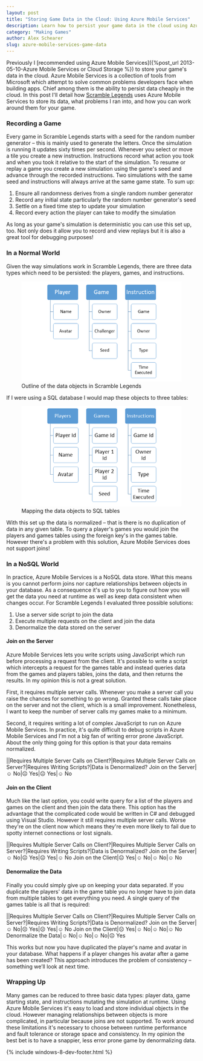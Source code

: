 ```yaml
---
layout: post
title: "Storing Game Data in the Cloud: Using Azure Mobile Services"
description: Learn how to persist your game data in the cloud using Azure Mobile Services.
category: "Making Games"
author: Alex Schearer
slug: azure-mobile-services-game-data
---
```


Previously I [recommended using Azure Mobile Services]({%post_url 2013-05-10-Azure Mobile Services or Cloud Storage %}) 
to store your game's data in the cloud. Azure Mobile Services is a collection of tools 
from Microsoft which attempt to solve common problems developers face when building 
apps. Chief among them is the ability to persist data cheaply in the cloud. In this 
post I'll detail how [Scramble Legends](scramble-legends) uses Azure 
Mobile Services to store its data, what problems I ran into, and how you can work around 
them for your game.

### Recording a Game
Every game in Scramble Legends starts with a seed for the random number generator &ndash; 
this is mainly used to generate the letters. Once the simulation is running it updates 
sixty times per second. Whenever you select or move a tile you create a new instruction. 
Instructions record what action you took and when you took it relative to the start of 
the simulation. To resume or replay a game you create a new simulation using the game's 
seed and advance through the recorded instructions. Two simulations with the same seed 
and instructions will always arrive at the same game state. To sum up:

  1. Ensure all randomness derives from a single random number generator
  2. Record any initial state particularly the random number generator's seed
  3. Settle on a fixed time step to update your simulation
  4. Record every action the player can take to modify the simulation

As long as your game's simulation is deterministic you can use this set up, too. Not 
only does it allow you to record and view replays but it is also a great tool for 
debugging purposes!

### In a Normal World
Given the way simulations work in Scramble Legends, there are three data types which 
need to be persisted: the players, games, and instructions.

<figure>
    <img src="/img/posts/2013-05-22-Azure Mobile Services Game Data/data-objects.png" alt="Outline of the data objects in Scramble Legends"/>
    <figcaption>Outline of the data objects in Scramble Legends</figcaption>
</figure>

If I were using a SQL database I would map these objects to three tables:

<figure>
    <img src="/img/posts/2013-05-22-Azure Mobile Services Game Data/sql-table.png" alt="Mapping the data objects to SQL tables"/>
    <figcaption>Mapping the data objects to SQL tables</figcaption>
</figure>

With this set up the data is normalized &ndash; that is there is no duplication of data 
in any given table. To query a player's games you would join the players and games 
tables using the foreign key's in the games table. However there's a problem with this 
solution, Azure Mobile Services does not support joins!

### In a NoSQL World
In practice, Azure Mobile Services is a NoSQL data store. What this means is you cannot 
perform joins nor capture relationships between objects in your database. As a 
consequence it's up to you to figure out how you will get the data you need at 
runtime as well as keep data consistent when changes occur. For Scramble Legends I 
evaluated three possible solutions:

  1. Use a server side script to join the data
  2. Execute multiple requests on the client and join the data
  3. Denormalize the data stored on the server

#### Join on the Server
Azure Mobile Services lets you write scripts using JavaScript which run before 
processing a request from the client. It's possible to write a script which intercepts 
a request for the games table and instead queries data from the games and players 
tables, joins the data, and then returns the results. In my opinion this 
is not a great solution.

First, it requires multiple server calls. Whenever you make a server call you raise the 
chances for something to go wrong. Granted these calls take place on the server and not 
the client, which is a small improvement. Nonetheless, I want to keep the number of 
server calls my games make to a minimum. 

Second, it requires writing a lot of complex JavaScript to run on Azure Mobile Services. 
In practice, it's quite difficult to debug scripts in Azure Mobile Services and I'm not 
a big fan of writing error prone JavaScript. About the only thing going for this option 
is that your data remains normalized.

||Requires Multiple Server Calls on Client?|Requires Multiple Server Calls on Server?|Requires Writing Scripts?|Data is Denormalized?
Join on the Server|&#9786; No|&#9785; Yes|&#9785; Yes|&#9786; No

#### Join on the Client
Much like the last option, you could write query for a list of the players and games on 
the client and then join the data there. This option has the advantage that the 
complicated code would be written in C# and debugged using Visual Studio. However it 
still requires multiple server calls. Worse they're on the client now which means 
they're even more likely to fail due to spotty internet connections or lost signals.

||Requires Multiple Server Calls on Client?|Requires Multiple Server Calls on Server?|Requires Writing Scripts?|Data is Denormalized?
Join on the Server|&#9786; No|&#9785; Yes|&#9785; Yes|&#9786; No
Join on the Client|&#9785; Yes|&#9786; No|&#9786; No|&#9786; No

#### Denormalize the Data
Finally you could simply give up on keeping your data separated. If you duplicate 
the players' data in the game table you no longer have to join data from multiple 
tables to get everything you need. A single query of the games table is all that is 
required:

||Requires Multiple Server Calls on Client?|Requires Multiple Server Calls on Server?|Requires Writing Scripts?|Data is Denormalized?
Join on the Server|&#9786; No|&#9785; Yes|&#9785; Yes|&#9786; No
Join on the Client|&#9785; Yes|&#9786; No|&#9786; No|&#9786; No
Denormalize the Data|&#9786; No|&#9786; No|&#9786; No|&#9785; Yes

This works but now you have duplicated the player's name and avatar in your database. 
What happens if a player changes his avatar after a game has been created? This approach 
introduces the problem of consistency &ndash; something we’ll look at next time.

### Wrapping Up
Many games can be reduced to three basic data types: player data, game starting state, 
and instructions mutating the simulation at runtime. Using Azure Mobile Services it's 
easy to load and store individual objects in the cloud. However managing relationships 
between objects is more complicated, in particular because joins are not supported. To 
work around these limitations it's necessary to choose between runtime performance and 
fault tolerance or storage space and consistency. In my opinion the best bet is to have 
a snappier, less error prone game by denormalizing data.

{% include windows-8-dev-footer.html %}